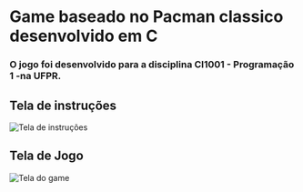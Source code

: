 # Game baseado no Pacman classico desenvolvido em C

### O jogo foi desenvolvido para a disciplina CI1001 - Programação 1 -na UFPR.

## Tela de instruções
![Tela de instruções](https://uploaddeimagens.com.br/images/003/049/643/original/tela-instrucoes.PNG?1611418735)

## Tela de Jogo
![Tela do game](https://uploaddeimagens.com.br/images/003/049/644/full/tela-game.PNG?1611418786)
